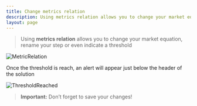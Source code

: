 ```yaml
---
title: Change metrics relation
description: Using metrics relation allows you to change your market equation, rename your step or even indicate a threshold.
layout: page
---
```


> Using **metrics relation** allows you to change your market equation, rename your step or even indicate a threshold

![MetricRelation]({{site.url}}{{site.baseurl}}/core_app/header/images/MetricsRelation3.gif)

Once the threshold is reach, an alert will appear just below the header of the solution

![ThresholdReached]({{site.url}}{{site.baseurl}}/core_app/header/images/ThresholdReached-768x81.jpg)

> **Important:** Don’t forget to save your changes!
